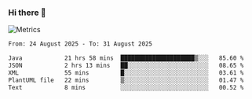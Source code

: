 ### Hi there 👋

![Metrics](https://github.com/radoapx/radoapx/blob/main/github-metrics.svg)

<!--START_SECTION:waka-->

```txt
From: 24 August 2025 - To: 31 August 2025

Java            21 hrs 58 mins  █████████████████████▒░░░   85.60 %
JSON            2 hrs 13 mins   ██░░░░░░░░░░░░░░░░░░░░░░░   08.65 %
XML             55 mins         █░░░░░░░░░░░░░░░░░░░░░░░░   03.61 %
PlantUML file   22 mins         ▒░░░░░░░░░░░░░░░░░░░░░░░░   01.47 %
Text            8 mins          ░░░░░░░░░░░░░░░░░░░░░░░░░   00.52 %
```

<!--END_SECTION:waka-->

<!--
**radoapx/radoapx** is a ✨ _special_ ✨ repository because its `README.md` (this file) appears on your GitHub profile.

Here are some ideas to get you started:

- 🔭 I’m currently working on ...
- 🌱 I’m currently learning ...
- 👯 I’m looking to collaborate on ...
- 🤔 I’m looking for help with ...
- 💬 Ask me about ...
- 📫 How to reach me: ...
- 😄 Pronouns: ...
- ⚡ Fun fact: ...
-->
